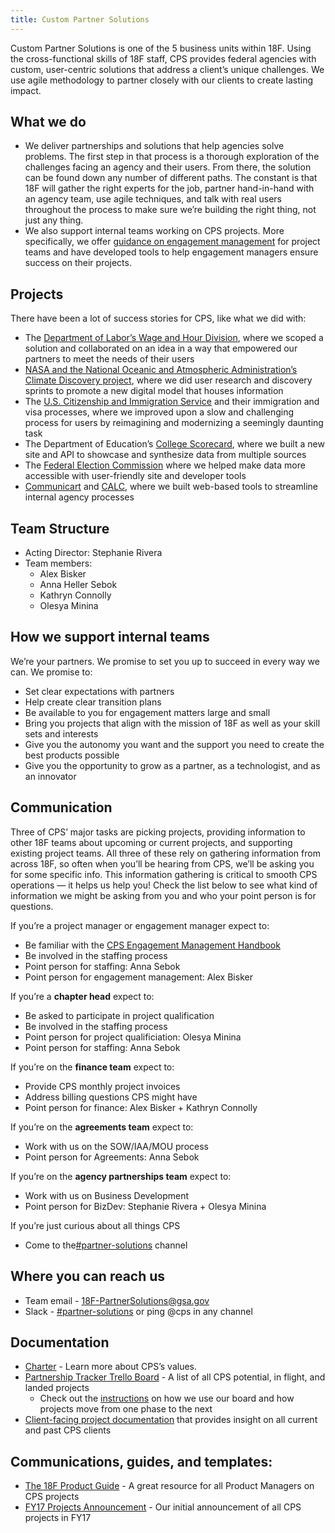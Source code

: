 ```yaml
---
title: Custom Partner Solutions
---
```


Custom Partner Solutions is one of the 5 business units within 18F. Using the cross-functional skills of 18F staff, CPS provides federal agencies with custom, user-centric solutions that address a client&rsquo;s unique challenges. We use agile methodology to partner closely with our clients to create lasting impact. 

## What we do 

- We deliver partnerships and solutions that help agencies solve problems. The first step in that process is a thorough exploration of the challenges facing an agency and their users. From there, the solution can be found down any number of different paths. The constant is that 18F will gather the right experts for the job, partner hand-in-hand with an agency team, use agile techniques, and talk with real users throughout the process to make sure we&rsquo;re building the right thing, not just any thing. 
- We also support internal teams working on CPS projects. More specifically, we offer [guidance on engagement management](https://docs.google.com/document/d/1BMiE3oln2-pyq4Ht-Q3Z-P_ecQmi980djZgaN6xCNKM/edit#heading=h.ckh5s3gbtn4m) for project teams and have developed tools to help engagement managers ensure success on their projects.

## Projects
There have been a lot of success stories for CPS, like what we did with:

- The [Department of Labor&rsquo;s Wage and Hour Division](https://18f.gsa.gov/2015/09/09/how-a-two-day-sprint-moved-an-agency-twenty-years-forward/), where we scoped a solution and collaborated on an idea in a way that empowered our partners to meet the needs of their users 
- [NASA and the National Oceanic and Atmospheric Administration&rsquo;s Climate Discovery project](https://climate-data-user-study.18f.gov/), where we did user research and discovery sprints to promote a new digital model that houses information 
- The [U.S. Citizenship and Immigration Service](https://my.uscis.gov/) and their immigration and visa processes, where we improved upon a slow and challenging process for users by reimagining and modernizing a seemingly daunting task 
- The Department of Education&rsquo;s [College Scorecard](https://collegescorecard.ed.gov/), where we built a new site and API to showcase and synthesize data from multiple sources 
- The [Federal Election Commission](https://beta.fec.gov/) where we helped make data more accessible with user-friendly site and developer tools
- [Communicart](https://requests.18f.gov/) and [CALC](https://calc.gsa.gov/), where we built web-based tools to streamline internal agency processes  

## Team Structure 

- Acting Director: Stephanie Rivera
- Team members: 
  - Alex Bisker 
  - Anna Heller Sebok
  - Kathryn Connolly
  - Olesya Minina

## How we support internal teams
We&rsquo;re your partners. We promise to set you up to succeed in every way we can. We promise to:

- Set clear expectations with partners
- Help create clear transition plans
- Be available to you for engagement matters large and small 
- Bring you projects that align with the mission of 18F as well as your skill sets and interests
- Give you the autonomy you want and the support you need to create the best products possible
- Give you the opportunity to grow as a partner, as a technologist, and as an innovator

## Communication
Three of CPS&rsquo; major tasks are picking projects, providing information to other 18F teams about upcoming or current projects, and supporting existing project teams. All three of these rely on gathering information from across 18F, so often when you&rsquo;ll be hearing from CPS, we&rsquo;ll be asking you for some specific info. This information gathering is critical to smooth CPS operations — it helps us help you! Check the list below to see what kind of information we might be asking from you and who your point person is for questions.  

If you&rsquo;re a project manager or engagement manager expect to:

- Be familiar with the [CPS Engagement Management Handbook](https://docs.google.com/document/d/1BMiE3oln2-pyq4Ht-Q3Z-P_ecQmi980djZgaN6xCNKM/edit) 
- Be involved in the staffing process
- Point person for staffing: Anna Sebok 
- Point person for engagement management: Alex Bisker 

If you&rsquo;re a **chapter head** expect to:

- Be asked to participate in project qualification 
- Be involved in the staffing process
- Point person for project qualificiation: Olesya Minina 
- Point person for staffing: Anna Sebok 

If you&rsquo;re on the **finance team** expect to:

- Provide CPS monthly project invoices 
- Address billing questions CPS might have 
- Point person for finance: Alex Bisker + Kathryn Connolly

If you&rsquo;re on the **agreements team** expect to:

- Work with us on the SOW/IAA/MOU process
- Point person for Agreements: Anna Sebok 

If you&rsquo;re on the **agency partnerships team** expect to:

- Work with us on Business Development
- Point person for BizDev: Stephanie Rivera + Olesya Minina

If you&rsquo;re just curious about all things CPS

- Come to the[#partner-solutions](https://gsa-tts.slack.com/messages/partner-solutions/files/F1VNDBY7N/) channel

## Where you can reach us

- Team email - [18F-PartnerSolutions@gsa.gov](mailto:18F-PartnerSolutions@gsa.gov)
- Slack - [#partner-solutions](https://gsa-tts.slack.com/messages/partner-solutions/files/F1VNDBY7N/) or ping @cps in any channel

## Documentation

- [Charter](https://docs.google.com/document/d/1M4f_DB-KCCLRvvC1rLGq4uWjXlmmsVuYWn61wxCWwHU/edit) - Learn more about CPS&rsquo;s values. 
- [Partnership Tracker Trello Board](https://trello.com/b/kZ7PUggv/custom-partnerships-tracker) - A list of all CPS potential, in flight, and landed projects
  - Check out the [instructions](https://docs.google.com/document/d/1uYvDjH0G7TeCsv3kHk-EUHpJ6AzCY0mhRifwCDyKmNQ/edit) on how we use our board and how projects move from one phase to the next 
- [Client-facing project documentation](https://drive.google.com/drive/u/0/folders/0ByhFPUi5V5kbc21UdU9GNUc5cXM) that provides insight on all current and past CPS clients 

## Communications, guides, and templates: 

- [The 18F Product Guide](https://pages.18f.gov/product-guide/) - A great resource for all Product Managers on CPS projects
- [FY17 Projects Announcement](https://drive.google.com/open?id=0B_SvrGV09nQ-WTlrTFY5eVN2NE0) - Our initial announcement of all CPS projects in FY17



